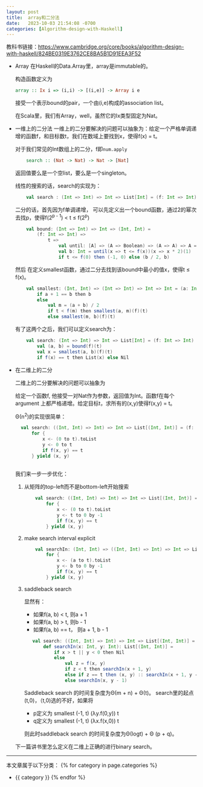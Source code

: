 ```yaml
---
layout: post
title:  array和二分法
date:   2023-10-03 21:54:08 -0700
categories: [Algorithm-design-with-Haskell]
---
```


教科书链接：<https://www.cambridge.org/core/books/algorithm-design-with-haskell/824BE0319E3762CE8BA5B1D91EEA3F52>

- Array
    在Haskell的Data.Array里，array是immutable的。

    构造函数定义为
    ```haskell
    array :: Ix i => (i,i) -> [(i,e)] -> Array i e
    ```

    接受一个表示bound的pair，一个由(i,e)构成的association list。

    在Scala里，我们有Array，well，虽然它的Ix类型固定为Nat。

- 一维上的二分法
    一维上的二分要解决的问题可以抽象为：给定一个严格单调递增的函数f，和目标数t，我们在数域上要找到x，使得f(x) = t。

    对于我们常见的Int数组上的二分，f即```num.apply```
    ```haskell
        search :: (Nat -> Nat) -> Nat -> [Nat]
    ```
    返回值要么是一个空list，要么是一个singleton。

    线性的搜索的话，search的实现为：
    ```scala
        val search : (Int => Int) => Int => List[Int] = (f: Int => Int) => t => (0 to t).filter(i => f(i) == t).toList
    ```

    二分的话，首先因为f单调递增，
    可以先定义出一个bound函数，通过2的幂次去找p，使得f(2<sup>p - 1</sup>) &lt; t &le; f(2<sup>p</sup>)
    ```scala
        val bound: (Int => Int) => Int => (Int, Int) = 
            (f: Int => Int) => 
                t => 
                    val until: [A] => (A => Boolean) => (A => A) => A => A = [A] => (p: A => Boolean) => f => x => if p(x) then x else until(p)(f)(f(x))
                    val b: Int = until(x => t <= f(x))(x => x * 2)(1)
                    if t <= f(0) then (-1, 0) else (b / 2, b)
    ```
    然后
    在定义smallest函数，通过二分去找到该bound中最小的值x，使得t &le; f(x)。
    ```scala
        val smallest: (Int, Int) => (Int => Int) => Int => Int = (a: Int, b: Int) => f => t => 
            if a + 1 == b then b
            else 
                val m = (a + b) / 2
                if t < f(m) then smallest(a, m)(f)(t)
                else smallest(m, b)(f)(t)
    ```

    有了这两个之后，我们可以定义search为：
    ```scala
        val search: (Int => Int) => Int => List[Int] = (f: Int => Int) => t => 
            val (a, b) = bound(f)(t)
            val x = smallest(a, b)(f)(t)
            if f(x) == t then List(x) else Nil
    ```

- 在二维上的二分

  二维上的二分要解决的问题可以抽象为
  
  给定一个函数f, 他接受一对Nat作为参数，返回值为Int。函数f在每个argument 上都严格递增。给定目标t，求所有的(x,y)使得f(x,y) = t。

  &Theta;(n<sup>2</sup>)的实现很简单：

  ```scala
    val search: ((Int, Int) => Int) => Int => List[(Int, Int)] = (f: (Int, Int) => Int) => t => 
        for {
            x <- (0 to t).toList
            y <- 0 to t
            if f(x, y) == t
        } yield (x, y)
        
  ```

  我们来一步一步优化：

  1. 从矩阵的top-left而不是bottom-left开始搜索
        ```scala
            val search: ((Int, Int) => Int) => Int => List[(Int, Int)] = (f: (Int, Int) => Int) => t => 
                for {
                    x <- (0 to t).toList
                    y <- t to 0 by -1
                    if f(x, y) == t
                } yield (x, y)
        ```
  2. make search interval explicit
        ```scala
            val searchIn: (Int, Int) => ((Int, Int) => Int) => Int => List[(Int, Int)] => (a: Int, b: Int) => f => t => 
                for {
                    x <- (a to t).toList
                    y <- b to 0 by -1
                    if f(x, y) == t
                } yield (x, y)
        ```
  3. saddleback search
  
        显然有：

        - 如果f(a, b) < t, 则a + 1
        - 如果f(a, b) > t, 则b - 1
        - 如果f(a, b) == t， 则a + 1, b - 1

     ```scala
        val search: ((Int, Int) => Int) => Int => List[(Int, Int)] = f => t =>
            def searchIn(x: Int, y: Int): List[(Int, Int)] = 
                if x > t || y < 0 then Nil
                else
                    val z = f(x, y)
                    if z < t then searchIn(x + 1, y)
                    else if z == t then (x, y) :: searchIn(x + 1, y - 1)
                    else searchIn(x, y - 1)
     ```
        Saddleback search 的时间复杂度为&Theta;(m + n) + &Theta;(t)。
        search里的起点(t,0)，（t,0)选的不好，如果将
        
        - p定义为 smallest (-1, t) (&lambda;y.f(0,y)) t
        - q定义为 smallest (-1, t) (&lambda;x.f(x,0)) t

        则此时saddleback search 的时间复杂度为&Theta;(logt) + &Theta; (p + q)。

    下一篇讲书里怎么定义在二维上正确的进行binary search。

---
本文章属于以下分类：
{% for category in page.categories %}
- {{ category }}
{% endfor %}